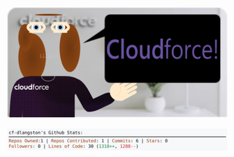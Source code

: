 <!-- 
Version 3.0.107
Built Thu Oct 10 2024 19:12:30 GMT+0000 (Coordinated Universal Time)
-->

<h1 align="center">
  <a href="https://github.com/cf-dlangston/cf-dlangston/tree/master/src" title="Click to View Source">
    <picture width="100%" alt="Dylan">
      <source media="(prefers-color-scheme: dark)" srcset="dylan-dark.svg?version=3.0.107">
      <img src="dylan-light.svg?version=3.0.107" alt="Dylan">
    </picture>
  </a>
</h1>

<div align="center">
  <picture width="100%" alt="Profile Info and Stats">
    <source media="(prefers-color-scheme: dark)" srcset="stats-dark.svg?version=3.0.107">
    <img src="stats-light.svg?version=3.0.107" alt="Profile Info and Stats">
  </picture>
</div>
